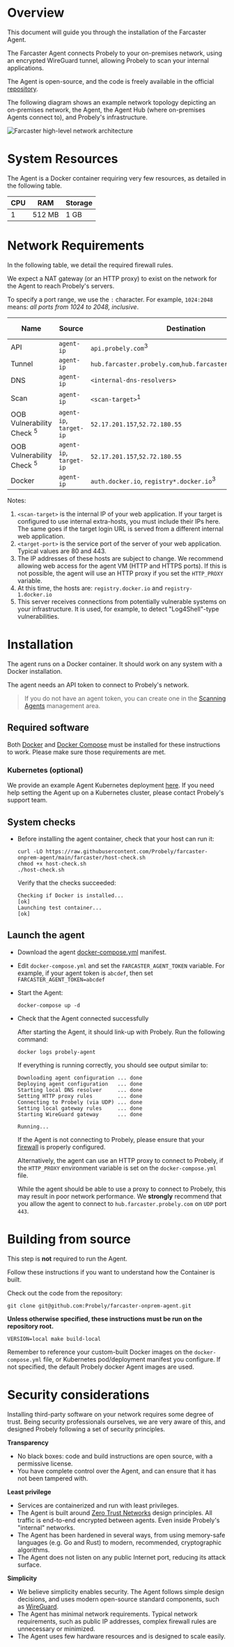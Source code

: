 # Overview

This document will guide you through the installation of the Farcaster Agent.

The Farcaster Agent connects Probely to your on-premises network, using an encrypted WireGuard
tunnel, allowing Probely to scan your internal applications.

The Agent is open-source, and the code is freely available in the official
[repository](https://github.com/probely/farcaster-onprem-agent).

The following diagram shows an example network topology depicting an on-premises
network, the Agent, the Agent Hub (where on-premises Agents connect to),
and Probely's infrastructure.

![Farcaster high-level network architecture](https://probely.com/assets/media/img_farcaster.png)


# System Resources

The Agent is a Docker container requiring very few resources, as detailed in the following table.

| CPU     | RAM     | Storage     |
| ------- | ------- | ----------- |
| 1       | 512 MB  | 1 GB        |

# Network Requirements

In the following table, we detail the required firewall rules.

We expect a NAT gateway (or an HTTP proxy) to exist on the network
for the Agent to reach Probely's servers.

To specify a port range, we use the `:` character. For example, `1024:2048`
means: *all ports from 1024 to 2048, inclusive*.

| Name           | Source     | Destination                          | Protocol     | Source Port          | Destination Port |
| -------------- | ---------- | -------------------------------------| ------------ | -------------------- | -------------------- |
| API            | `agent-ip` | `api.probely.com`<sup>3</sup>        | `TCP`        | `1024:65535`         | `443`                  |
| Tunnel         | `agent-ip` | `hub.farcaster.probely.com`,`hub.farcaster.us.probely.com`          | `UDP`        | `1024:65535`         | `443`                  |
| DNS            | `agent-ip` | `<internal-dns-resolvers>`           | `TCP`, `UDP` | `any`                | `53`                   |
| Scan           | `agent-ip` | `<scan-target>`<sup>1</sup>          | `TCP`        | `1024:65535`         | `<target-port>`<sup>2</sup>    |
| OOB Vulnerability Check <sup>5</sup> | `agent-ip`, `target-ip` | `52.17.201.157`,`52.72.180.55`| `TCP` | `1024:65535`                  | `53`, `80`, `443`, `389` |
| OOB Vulnerability Check <sup>5</sup> | `agent-ip`, `target-ip` | `52.17.201.157`,`52.72.180.55`| `UDP` | `1024:65535`                  | `53` |
| Docker         | `agent-ip` | `auth.docker.io`, `registry*.docker.io`<sup>3</sup>     | `TCP`        | `1024:65535`         | `443`        |

Notes:

1. `<scan-target>` is the internal IP of your web application. 
If your target is configured to use internal extra-hosts, you must include their IPs here.
The same goes if the target login URL is served from a different internal web application.
2. `<target-port>` is the service port of the server of your web application.
Typical values are 80 and 443.
3. The IP addresses of these hosts are subject to change. We recommend allowing 
web access for the agent VM (HTTP and HTTPS ports). If this is not possible, the agent
will use an HTTP proxy if you set the `HTTP_PROXY` variable.
4. At this time, the hosts are: `registry.docker.io` and `registry-1.docker.io`
5. This server receives connections from potentially vulnerable systems on your infrastructure.
It is used, for example, to detect "Log4Shell"-type vulnerabilities.

# Installation

The agent runs on a Docker container. It should work on any system with a Docker installation.

The agent needs an API token to connect to Probely's network.

> If you do not have an agent token, you can create one in the
> [Scanning Agents](https://plus.probely.app/scanning-agents/) management area.

## Required software

Both [Docker](https://docs.docker.com/engine/install/) and
[Docker Compose](https://docs.docker.com/compose/install/) must be installed
for these instructions to work. Please make sure those requirements are met.

### Kubernetes (optional)
We provide an example Agent Kubernetes deployment
[here](https://github.com/probely/farcaster-onprem-agent/tree/main/contrib/kubernetes/).
If you need help setting the Agent up on a Kubernetes cluster, please contact
Probely's support team.

## System checks
* Before installing the agent container, check that your host can run it:
  ```shell
  curl -LO https://raw.githubusercontent.com/Probely/farcaster-onprem-agent/main/farcaster/host-check.sh
  chmod +x host-check.sh
  ./host-check.sh
  ```

  Verify that the checks succeeded:
  ```shell
  Checking if Docker is installed...                              [ok]
  Launching test container...                                     [ok]
  ```

## Launch the agent
* Download the agent [docker-compose.yml](compose/docker-compose.yml) manifest.
* Edit `docker-compose.yml` and set the `FARCASTER_AGENT_TOKEN` variable.
  For example, if your agent token is `abcdef`, then set `FARCASTER_AGENT_TOKEN=abcdef`

* Start the Agent:

  ```shell
  docker-compose up -d
  ```

* Check that the Agent connected successfully

  After starting the Agent, it should link-up with Probely. Run the following command:
  ```shell
  docker logs probely-agent
  ```

  If everything is running correctly, you should see output similar to:
  ```
  Downloading agent configuration ... done
  Deploying agent configuration   ... done
  Starting local DNS resolver     ... done
  Setting HTTP proxy rules        ... done
  Connecting to Probely (via UDP) ... done
  Setting local gateway rules     ... done
  Starting WireGuard gateway      ... done
  
  Running...
  ```

  If the Agent is not connecting to Probely, please ensure that your [firewall](#firewall-rules)
  is properly configured.
  
  Alternatively, the agent can use an HTTP proxy to connect to Probely, if the `HTTP_PROXY`
  environment variable is set on the `docker-compose.yml` file.
  
  While the agent should be able to use a proxy to connect to Probely, this may result in poor
  network performance. We **strongly** recommend that you allow the agent to connect to
  `hub.farcaster.probely.com` on `UDP` port `443`.

# Building from source

This step is **not** required to run the Agent.

Follow these instructions if you want to understand how the Container is built.

Check out the code from the repository:

```shell
git clone git@github.com:Probely/farcaster-onprem-agent.git
```

**Unless otherwise specified, these instructions must be run on the repository
root.**

```shell
VERSION=local make build-local
```

Remember to reference your custom-built Docker images on the `docker-compose.yml`
file, or Kubernetes pod/deployment manifest you configure. If not specified,
the default Probely docker Agent images are used.

# Security considerations

Installing third-party software on your network requires some degree of trust.
Being security professionals ourselves, we are very aware of this, and designed
Probely following a set of security principles.

**Transparency**

* No black boxes: code and build instructions are open source, with a permissive license.
* You have complete control over the Agent, and can ensure that it has not
been tampered with.

**Least privilege**

* Services are containerized and run with least privileges.
* The Agent is built around
[Zero Trust Networks](https://www.oreilly.com/library/view/zero-trust-networks/9781491962183/)
design principles. All traffic is end-to-end encrypted between agents.
Even inside Probely's "internal" networks.
* The Agent has been hardened in several ways, from using memory-safe languages
(e.g. Go and Rust) to modern, recommended, cryptographic algorithms.
* The Agent does not listen on any public Internet port, reducing its attack
surface.

**Simplicity**

* We believe simplicity enables security.
The Agent follows simple design decisions, and uses modern open-source standard
components, such as [WireGuard](https://www.wireguard.com/).
* The Agent has minimal network requirements. Typical network requirements,
such as public IP addresses, complex firewall rules are unnecessary or minimized.
* The Agent uses few hardware resources and is designed to scale easily.
